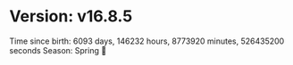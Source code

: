 # Version: v16.8.5
Time since birth: 6093 days, 146232 hours, 8773920 minutes, 526435200 seconds
Season: Spring 🌸
